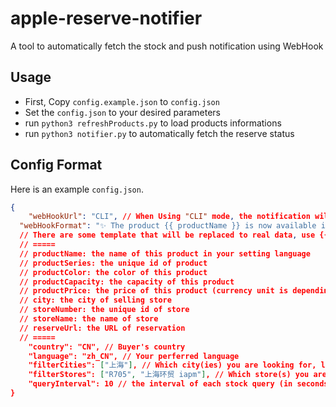 # apple-reserve-notifier
A tool to automatically fetch the stock and push notification using WebHook

## Usage

* First, Copy `config.example.json` to `config.json`
* Set the `config.json` to your desired parameters
* run `python3 refreshProducts.py` to load products informations
* run `python3 notifier.py` to automatically fetch the reserve status

## Config Format

Here is an example `config.json`.

``` json
{
	"webHookUrl": "CLI", // When Using "CLI" mode, the notification will output to console. Otherwise, will make a post request to your set URL
  "webHookFormat": "✨ The product {{ productName }} is now available in {{ storeName }}, {{ city }}. Go to {{ reserveUrl }} to reserve it now!", // The message needed to show, can also be other JSON content
  // There are some template that will be replaced to real data, use {{}} to told program this is a template
  // =====
  // productName: the name of this product in your setting language
  // productSeries: the unique id of product
  // productColor: the color of this product
  // productCapacity: the capacity of this product
  // productPrice: the price of this product (currency unit is depending on your country setting)
  // city: the city of selling store
  // storeNumber: the unique id of store
  // storeName: the name of store
  // reserveUrl: the URL of reservation
  // =====
	"country": "CN", // Buyer's country
	"language": "zh_CN", // Your perferred language
	"filterCities": ["上海"], // Which city(ies) you are looking for, leave empty if you want all cities
	"filterStores": ["R705", "上海环贸 iapm"], // Which store(s) you are looking for, use storeNumber or storeName, leave empty if you want all stores
	"queryInterval": 10 // the interval of each stock query (in seconds)
}
```